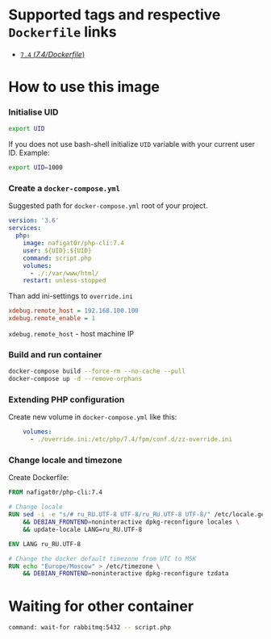# Supported tags and respective `Dockerfile` links
-	[`7.4` (*7.4/Dockerfile*)](https://github.com/nafigator/docker-library/blob/master/php-fpm/7.4/Dockerfile)

# How to use this image
### Initialise UID
```bash
export UID
```
If you does not use bash-shell initialize `UID` variable with your current user ID. Example:
```bash
export UID=1000
```

### Create a `docker-compose.yml`

Suggested path for `docker-compose.yml` root of your project.
```yaml
version: '3.6'
services:
  php:
    image: nafigat0r/php-cli:7.4
    user: ${UID}:${UID}
    command: script.php
    volumes:
      - ./:/var/www/html/
    restart: unless-stopped
```

Than add ini-settings to `override.ini`
```ini
xdebug.remote_host = 192.168.100.100
xdebug.remote_enable = 1
```
`xdebug.remote_host` - host machine IP

### Build and run container
```bash
docker-compose build --force-rm --no-cache --pull
docker-compose up -d --remove-orphans
```
### Extending PHP configuration

Create new volume in `docker-compose.yml` like this:
```yaml
    volumes:
      - ./override.ini:/etc/php/7.4/fpm/conf.d/zz-override.ini
```

### Change locale and timezone

Create Dockerfile:
```dockerfile
FROM nafigat0r/php-cli:7.4

# Change locale
RUN sed -i -e "s/# ru_RU.UTF-8 UTF-8/ru_RU.UTF-8 UTF-8/" /etc/locale.gen \
    && DEBIAN_FRONTEND=noninteractive dpkg-reconfigure locales \
    && update-locale LANG=ru_RU.UTF-8

ENV LANG ru_RU.UTF-8

# Change the docker default timezone from UTC to MSK
RUN echo "Europe/Moscow" > /etc/timezone \
    && DEBIAN_FRONTEND=noninteractive dpkg-reconfigure tzdata
```

# Waiting for other container

```bash
command: wait-for rabbitmq:5432 -- script.php
```
